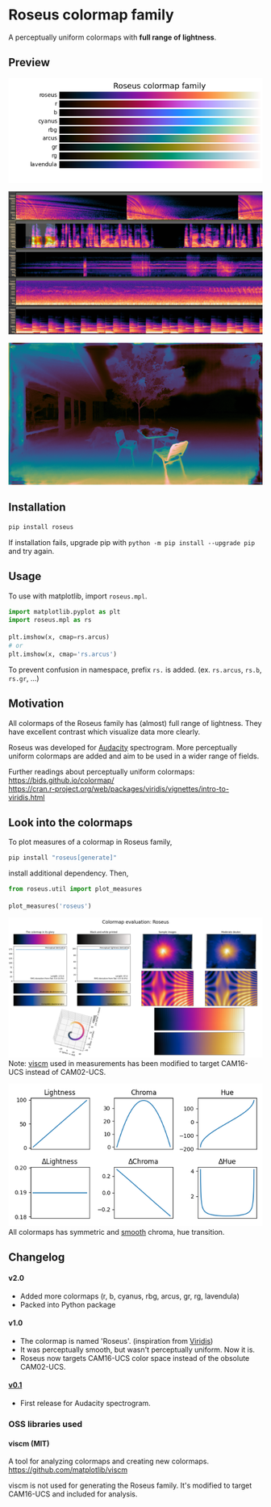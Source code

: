 # Roseus colormap family

A perceptually uniform colormaps with **full range of lightness**.


## Preview

![Colorbars](img/roseus-bars.png)

![Audio spectrogram using Roseus](img/audacity-roseus.png)

![Depth map using Arcus](img/depthmap-arcus.png)


## Installation

```sh
pip install roseus
```

If installation fails, upgrade pip with `python -m pip install --upgrade pip` and try again.


## Usage

To use with matplotlib, import `roseus.mpl`.

```python
import matplotlib.pyplot as plt
import roseus.mpl as rs

plt.imshow(x, cmap=rs.arcus)
# or
plt.imshow(x, cmap='rs.arcus')
```

To prevent confusion in namespace, prefix `rs.` is added. (ex. `rs.arcus`, `rs.b`, `rs.gr`, ...)


## Motivation

All colormaps of the Roseus family has (almost) full range of lightness. They have excellent contrast which visualize data more clearly.

Roseus was developed for [Audacity](https://www.audacityteam.org/) spectrogram. More perceptually uniform colormaps are added and aim to be used in a wider range of fields.

Further readings about perceptually uniform colormaps:  
https://bids.github.io/colormap/  
https://cran.r-project.org/web/packages/viridis/vignettes/intro-to-viridis.html


## Look into the colormaps

To plot measures of a colormap in Roseus family,
```sh
pip install "roseus[generate]"
```
install additional dependency. Then,

```python
from roseus.util import plot_measures

plot_measures('roseus')
```

![viscm-roseus](img/viscm-roseus.png)  
Note: [viscm](https://github.com/matplotlib/viscm) used in measurements has been modified to target CAM16-UCS instead of CAM02-UCS.

![roseus-lch](img/roseus-lch.png)  
All colormaps has symmetric and [smooth](https://en.wikipedia.org/wiki/Smoothness) chroma, hue transition.


## Changelog

#### v2.0
- Added more colormaps (r, b, cyanus, rbg, arcus, gr, rg, lavendula)
- Packed into Python package

#### v1.0
- The colormap is named 'Roseus'. (inspiration from [Viridis](https://sjmgarnier.github.io/viridis/))
- It was perceptually smooth, but wasn't perceptually uniform. Now it is.
- Roseus now targets CAM16-UCS color space instead of the obsolute CAM02-UCS.

#### [v0.1](https://github.com/dofuuz/roseus/releases/tag/v0.1.0)
- First release for Audacity spectrogram.


### OSS libraries used

#### viscm (MIT)
A tool for analyzing colormaps and creating new colormaps.  
https://github.com/matplotlib/viscm

viscm is not used for generating the Roseus family. It's modified to target CAM16-UCS and included for analysis.
